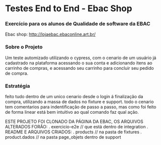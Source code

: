 # Testes End to End - Ebac Shop
### Exercício para os alunos de Qualidade de software da EBAC 

Ebac shop: http://lojaebac.ebaconline.art.br/

### Sobre o Projeto
  Um teste automizado utilizando o cypress, com o cenario de um usuário já cadastrado na plataforma acessando o sua conta e adicionando itens ao carrinho de compras, e acessando seu carrinho para concluir seu pedido de compra.

### Estratégia
feito tudo dentro de um unico cenario desde o login á finalização da compra, utilizando a massa de dados no fixture e support.
todo o cenario tem comentarios para indentificação de passo a passo, mas como foi feito de forma linear está bem intuitivo ao qual comando faz qual ação.


ESTE PROJETO FOI CLONADO DA PÁGINA DA EBAC, OS ARQUIVOS ALTERADOS FORÃO:
 . exercicio-e2e // que está dentro de integration
 . README
 E ARQUIVOS CRIADOS:
 . products // na pasta de fixtures
 . product.dados // na pasta page_objets dentro de support